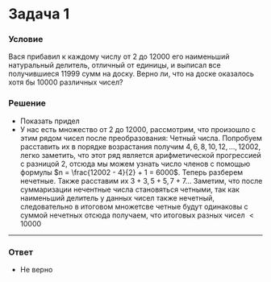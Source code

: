 # Задача 1

### Условие
Вася прибавил к каждому числу от $2$ до $12000$ его наименьший натуральный делитель, отличный от единицы, и выписал все получившиеся
$11999$ сумм на доску. Верно ли, что на доске оказалось хотя бы $10000$
различных чисел?

### Решение
- Показать придел
- У нас есть множество от $2$ до $12000$, рассмотрим, что произошло с этим рядом чисел после преобразования: Четный числа. Попробуем расставить их в порядке возрастания получим $4, 6, 8, 10, 12, ..., 12002$, легко заметить, что этот ряд является арифметической прогрессией с разницой $2$, отсюда мы можем узнать число членов с помощью формулы $n = \frac{12002 - 4}{2} + 1 = 6000$. Теперь разберем нечетные. Также расставим их $3 + 3, 5 + 5, 7 + 7 ...$ Заметим, что после суммаризации нечентные числа становяться четными, так как наименьший делитель у данных чисел также нечетный, следовательно в итоговом множетсве четные будут одинаковы с суммой нечетных отсюда получаем, что итоговых разных чисел $< 10000$
---
### Ответ
- Не верно